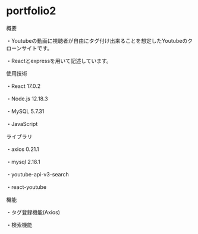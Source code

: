 # portfolio2

概要

・Youtubeの動画に視聴者が自由にタグ付け出来ることを想定したYoutubeのクローンサイトです。

・Reactとexpressを用いて記述しています。

使用技術

・React 17.0.2

・Node.js 12.18.3

・MySQL 5.7.31

・JavaScript

ライブラリ

・axios 0.21.1

・mysql 2.18.1

・youtube-api-v3-search

・react-youtube

機能

・タグ登録機能(Axios)

・検索機能
